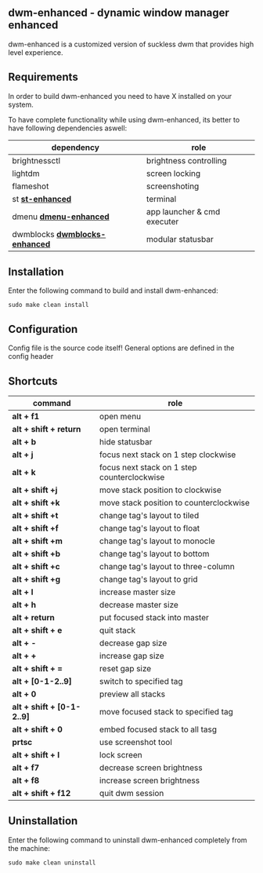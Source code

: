 dwm-enhanced - dynamic window manager enhanced
--------------------
dwm-enhanced is a customized version of suckless dwm that provides high level experience.


Requirements
------------
In order to build dwm-enhanced you need to have X installed on your system.

To have complete functionality while using dwm-enhanced, its better to have following dependencies aswell:

| dependency																		    | role                          |
| -									 								 				    | -                             |
| brightnessctl						 								 				    | brightness controlling        |
| lightdm							 								 				    | screen locking                |
| flameshot															 				    | screenshoting				    |
| st **[st-enhanced](https://github.com/ozkanonur/st-enhanced)**         				| terminal                      |
| dmenu  **[dmenu-enhanced](https://github.com/ozkanonur/dmenu-enhanced)**				| app launcher & cmd executer   |
| dwmblocks  **[dwmblocks-enhanced](https://github.com/ozkanonur/dwmblocks-enhanced)**  | modular statusbar             |

Installation
------------
Enter the following command to build and install dwm-enhanced:

    sudo make clean install

Configuration
------------
Config file is the source code itself! General options are defined in the config header

Shortcuts
------------
| command								    | role												|
| -											| -													|
| **alt + f1**								| open menu											|
| **alt + shift + return**					| open terminal										|
| **alt + b**								| hide statusbar									|
| **alt + j**								| focus next stack on 1 step clockwise				|
| **alt + k**								| focus next stack on 1 step  counterclockwise		|
| **alt + shift +j**						| move stack position to clockwise					|
| **alt + shift +k**						| move stack position to counterclockwise     		|
| **alt + shift +t**						| change tag's layout to tiled						|
| **alt + shift +f**						| change tag's layout to float						|
| **alt + shift +m**						| change tag's layout to monocle					|
| **alt + shift +b**						| change tag's layout to bottom						|
| **alt + shift +c**						| change tag's layout to three-column		  		|
| **alt + shift +g**						| change tag's layout to grid			     		|
| **alt + l**								| increase master size						  		|
| **alt + h**								| decrease master size						  		|
| **alt + return**							| put focused stack into master				  		|
| **alt + shift + e**						| quit stack								  		|
| **alt + -**								| decrease gap size							  		|
| **alt + +**								| increase gap size							  		|
| **alt + shift + =**						| reset gap size							  		|
| **alt + [0-1-2..9]**					 	| switch to specified tag					  		|
| **alt + 0**								| preview all stacks						  		|
| **alt + shift + [0-1-2..9]**				| move focused stack to specified tag		  		|
| **alt + shift + 0**						| embed focused stack to all tasg			  		|
| **prtsc**									| use screenshot tool						  		|
| **alt + shift + l**						| lock screen								  		|
| **alt + f7**								| decrease screen brightness						|
| **alt + f8**								| increase screen brightness						|
| **alt + shift + f12**						| quit dwm session									|

Uninstallation
------------
Enter the following command to uninstall dwm-enhanced completely from the machine:

    sudo make clean uninstall
